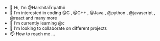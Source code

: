 - 👋 Hi, I’m @HarshitaTripathii
- 👀 I’m interested in coding @C , @C++ , @Java , @python , @javascript , @react and many more 
- 🌱 I’m currently learning @c
- 💞️ I’m looking to collaborate on different projects
- 📫 How to reach me ...

<!---
HarshitaTripathii/HarshitaTripathii is a ✨ special ✨ repository because its `README.md` (this file) appears on your GitHub profile.
You can click the Preview link to take a look at your changes.
--->
